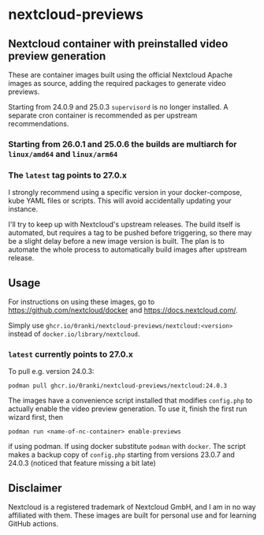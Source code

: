 # nextcloud-previews
## Nextcloud container with preinstalled video preview generation

These are container images built using the official Nextcloud Apache images as
source, adding the required packages to generate video previews.

Starting from 24.0.9 and 25.0.3 `supervisord` is no longer installed. A separate
cron container is recommended as per upstream recommendations.

### **Starting from 26.0.1 and 25.0.6 the builds are multiarch for `linux/amd64` and `linux/arm64`**

### **The `latest` tag points to 27.0.x**

I strongly recommend using a specific version in your docker-compose, kube YAML files or scripts. This will avoid accidentally updating your instance.

I'll try to keep up with Nextcloud's upstream releases.
The build itself is automated, but requires a tag to be pushed before triggering,
so there may be a slight delay before a new image version is built. The plan is to
automate the whole process to automatically build images after upstream release.

## Usage
For instructions on using these images, go to https://github.com/nextcloud/docker
and https://docs.nextcloud.com/.

Simply use `ghcr.io/0ranki/nextcloud-previews/nextcloud:<version>`
instead of `docker.io/library/nextcloud`.

### `latest` currently points to 27.0.x

To pull e.g. version 24.0.3:
```
podman pull ghcr.io/0ranki/nextcloud-previews/nextcloud:24.0.3
```

The images have a convenience script installed that modifies `config.php` to actually
enable the video preview generation. To use it, finish the first run wizard first, then
```
podman run <name-of-nc-container> enable-previews
```
if using podman. If using docker substitute `podman` with `docker`. The script makes
a backup copy of `config.php` starting from versions 23.0.7 and 24.0.3 (noticed that
feature missing a bit late)
## Disclaimer
Nextcloud is a registered trademark of Nextcloud GmbH, and I am in no way affiliated
with them. These images are built for personal use and for learning GitHub actions.
